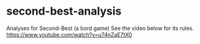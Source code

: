 # second-best-analysis
Analyses for Second-Best (a bord game)
See the video below for its rules.
https://www.youtube.com/watch?v=u74nZaE7tX0
